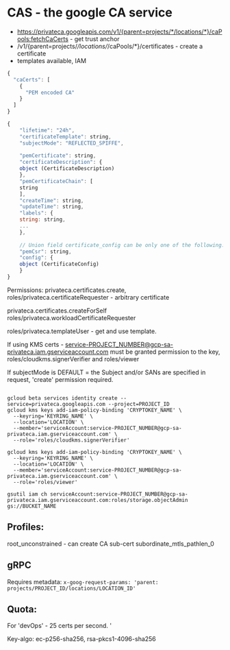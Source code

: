 # CAS - the google CA service

- https://privateca.googleapis.com/v1/{parent=projects/*/locations/*}/caPools:fetchCaCerts - get trust anchor
- /v1/{parent=projects/*/locations/*/caPools/*}/certificates - create a certificate
- templates available, IAM

```js
{
  "caCerts": [
    {
      "PEM encoded CA"
    }
  ]
}

{
    "lifetime": "24h",
    "certificateTemplate": string,
    "subjectMode": "REFLECTED_SPIFFE",
    
    "pemCertificate": string,
    "certificateDescription": {
    object (CertificateDescription)
    },
    "pemCertificateChain": [
    string
    ],
    "createTime": string,
    "updateTime": string,
    "labels": {
    string: string,
    ...
    },
    
    // Union field certificate_config can be only one of the following:
    "pemCsr": string,
    "config": {
    object (CertificateConfig)
    }
}
```



Permissions: 
  privateca.certificates.create,
  roles/privateca.certificateRequester - arbitrary certificate

 privateca.certificates.createForSelf
  roles/privateca.workloadCertificateRequester

  roles/privateca.templateUser - get and use template. 


If using KMS certs - service-PROJECT_NUMBER@gcp-sa-privateca.iam.gserviceaccount.com must be granted permission 
to the key, roles/cloudkms.signerVerifier and roles/viewer


If subjectMode is DEFAULT = the Subject and/or SANs are specified in request, 'create' permission required.


```shell

gcloud beta services identity create --service=privateca.googleapis.com --project=PROJECT_ID
gcloud kms keys add-iam-policy-binding 'CRYPTOKEY_NAME' \
  --keyring='KEYRING_NAME' \
  --location='LOCATION' \
  --member='serviceAccount:service-PROJECT_NUMBER@gcp-sa-privateca.iam.gserviceaccount.com' \
  --role='roles/cloudkms.signerVerifier'
  
gcloud kms keys add-iam-policy-binding 'CRYPTOKEY_NAME' \
  --keyring='KEYRING_NAME' \
  --location='LOCATION' \
  --member='serviceAccount:service-PROJECT_NUMBER@gcp-sa-privateca.iam.gserviceaccount.com' \
  --role='roles/viewer'
  
gsutil iam ch serviceAccount:service-PROJECT_NUMBER@gcp-sa-privateca.iam.gserviceaccount.com:roles/storage.objectAdmin gs://BUCKET_NAME
```

## Profiles:

root_unconstrained -  can create CA sub-cert
subordinate_mtls_pathlen_0

## gRPC

Requires metadata: `x-goog-request-params: 'parent: projects/PROJECT_ID/locations/LOCATION_ID'`

## Quota:

For 'devOps' - 25 certs per second. '


Key-algo: ec-p256-sha256, rsa-pkcs1-4096-sha256
